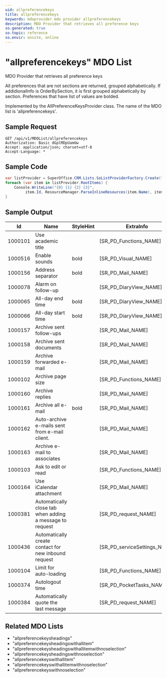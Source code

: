 ```yaml
---
uid: allpreferencekeys
title: allpreferencekeys
keywords: mdoprovider mdo provider allpreferencekeys
description: MDO Provider that retrieves all preference keys
so.generated: true
so.topic: reference
so.envir: onsite, online
---
```


# "allpreferencekeys" MDO List
MDO Provider that retrieves all preference keys

All preferences that are not sections are returned, grouped alphabetically.
If addidionalInfo is OrderBySection, it is first grouped alphabetically by section.
Preferences that have list of values are bolded.

Implemented by the <see cref="T:SuperOffice.CRM.Lists.AllPreferenceKeysProvider">AllPreferenceKeysProvider</see> class.
The name of the MDO list is 'allpreferencekeys'.




## Sample Request

```http!
GET /api/v1/MDOList/allpreferencekeys
Authorization: Basic dGplMDpUamUw
Accept: application/json; charset=utf-8
Accept-Language: *

```

## Sample Code
```cs
var listProvider = SuperOffice.CRM.Lists.SoListProviderFactory.Create("allpreferencekeys", forceFlatList: true);
foreach (var item in listProvider.RootItems) {
    Console.WriteLine("{0} {1} {2} {3}", 
         item.Id, ResourceManager.ParseInlineResources(item.Name), item.StyleHint, item.ExtraInfo);
}
```

## Sample Output

|Id   | Name  |StyleHint|ExtraInfo |
| --- | ----- | ------- | -------- |
|1000101|Use academic title||[SR_PD_Functions_NAME]|
|1000516|Enable sounds|bold|[SR_PD_Visual_NAME]|
|1000156|Address separator|bold|[SR_PD_Mail_NAME]|
|1000078|Alarm on follow-up||[SR_PD_DiaryView_NAME]|
|1000065|All-day end time|bold|[SR_PD_DiaryView_NAME]|
|1000066|All-day start time|bold|[SR_PD_DiaryView_NAME]|
|1000157|Archive sent follow-ups||[SR_PD_Mail_NAME]|
|1000158|Archive sent documents||[SR_PD_Mail_NAME]|
|1000159|Archive forwarded e-mail||[SR_PD_Mail_NAME]|
|1000102|Archive page size||[SR_PD_Functions_NAME]|
|1000160|Archive replies||[SR_PD_Mail_NAME]|
|1000161|Archive all e-mail|bold|[SR_PD_Mail_NAME]|
|1000162|Auto-archive e-mails sent from e-mail client.||[SR_PD_Mail_NAME]|
|1000163|Archive e-mail to associates||[SR_PD_Mail_NAME]|
|1000103|Ask to edit or read||[SR_PD_Functions_NAME]|
|1000164|Use iCalendar attachment||[SR_PD_Mail_NAME]|
|1000381|Automatically close tab when adding a message to request||[SR_PD_request_NAME]|
|1000436|Automatically create contact for new inbound request||[SR_PD_serviceSettings_NAME]|
|1000104|Limit for auto-loading||[SR_PD_Functions_NAME]|
|1000374|Autologout time||[SR_PD_PocketTasks_NAME]|
|1000384|Automatically quote the last message||[SR_PD_request_NAME]|


## Related MDO Lists

* "allpreferencekeysheadings"
* "allpreferencekeysheadingswithallitem"
* "allpreferencekeysheadingswithallitemwithnoselection"
* "allpreferencekeysheadingswithnoselection"
* "allpreferencekeyswithallitem"
* "allpreferencekeyswithallitemwithnoselection"
* "allpreferencekeyswithnoselection"

